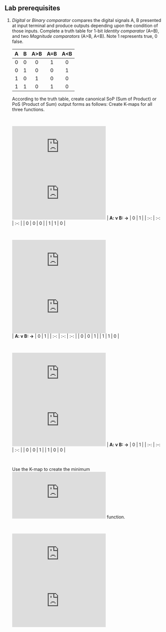 ## Lab prerequisites

1. *Digital* or *Binary comparator* compares the digital signals A, B presented at input terminal and produce outputs depending upon the condition of those inputs. Complete a truth table for 1-bit *Identity comparator* (A=B), and two *Magnitude comparators* (A>B, A<B). Note 1 represents true, 0 false.

    | **A** | **B** | **A>B** | **A=B** | **A<B** |
    | :-: | :-: | :-: | :-: | :-: |
    | 0 | 0 | 0 | 1 | 0 |
    | 0 | 1 | 0 | 0 | 1 |
    | 1 | 0 | 1 | 0 | 0 |
    | 1 | 1 | 0 | 1 | 0 |


    According to the truth table, create canonical SoP (Sum of Product) or PoS (Product of Sum) output forms as follows:
    Create K-maps for all three functions.
    
    &nbsp;

    ![equation](https://latex.codecogs.com/gif.latex?y_%7BA%3EB%7D%5E%7BSoP%7D%3D) ![equation](https://latex.codecogs.com/gif.latex?A%5Ccdot%20%5Cbar%7BB%7D)
    | **A: v B: ->** | 0 | 1 |
    | :-: | :-: | :-: |
    | 0 | 0 | 0 |
    | 1 | 1 | 0 |
    
    &nbsp;
    
    ![equation](https://latex.codecogs.com/gif.latex?y_%7BA%3DB%7D%5E%7BSoP%7D%3D) ![equation](https://latex.codecogs.com/gif.latex?%28%5Cbar%7BA%7D%5Ccdot%20%5Cbar%7BB%7D%29%20&plus;%20%28A%20%5Ccdot%20B%29)   
    | **A: v B: ->** | 0 | 1 |
    | :-: | :-: | :-: |
    | 0 | 0 | 1 |
    | 1 | 1 | 0 |
    
    &nbsp;
    
    ![equation](https://latex.codecogs.com/gif.latex?y_%7BA%3CB%7D%5E%7BPoS%7D%3D) ![equation](https://latex.codecogs.com/gif.latex?%28%5Cbar%7BA%7D%20&plus;%20%5Cbar%7BB%7D%29%20%5Ccdot%20%28A%20&plus;%20B%29%5Ccdot%20%28%5Cbar%7BA%7D%20&plus;%20B%29) 
    | **A: v B: ->** | 0 | 1 |
    | :-: | :-: | :-: |
    | 0 | 0 | 1 |
    | 1 | 0 | 0 |
    
    &nbsp;


    

    Use the K-map to create the minimum ![equation](https://latex.codecogs.com/gif.latex?y_%7BA%3CB%7D%5E%7BPoS%2Cmin%7D) function.

    &nbsp;
    
    ![equation](https://latex.codecogs.com/gif.latex?y_%7BA%3CB%7D%5E%7BPoS%2Cmin%7D) ![equation](https://latex.codecogs.com/gif.latex?%3D%5Cbar%7BA%7D%20%5Ccdot%20B)
    
    &nbsp;
